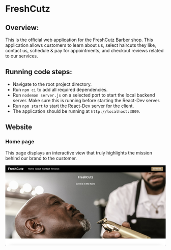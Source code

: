 # FreshCutz

## Overview:

This is the official web application for the FreshCutz Barber shop.
This application allows customers to learn about us, select haircuts
they like, contact us, schedule & pay for appointments, and checkout reviews related to our services. 

## Running code steps: 
- Navigate to the root project directory.
- Run `npm ci` to add all required dependencies.
- Run `nodemon server.js` on a selected port to start the local backend server. Make sure this is running before starting the React-Dev server.
- Run `npm start` to start the React-Dev server for the client. 
- The application should be running at `http://localhost:3009`.

## Website
### Home page

This page displays an interactive view that truly highlights 
the mission behind our brand to the customer. 

![Home Page](/src/site-screenshots/HomeScreenshot.png)